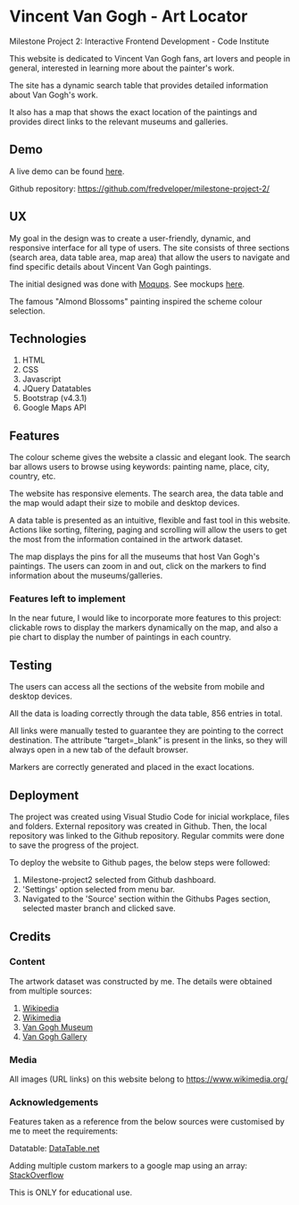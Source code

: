 # Vincent Van Gogh - Art Locator
Milestone Project 2: Interactive Frontend Development - Code Institute

This website is dedicated to Vincent Van Gogh fans, art lovers and people in general, interested in learning more about the painter's work. 

The site has a dynamic search table that provides detailed information about Van Gogh's work.

It also has a map that shows the exact location of the paintings and provides direct links to the relevant museums and galleries.

## Demo
A live demo can be found [here](https://fredveloper.github.io/milestone-project-2/).

Github repository: https://github.com/fredveloper/milestone-project-2/

## UX
My goal in the design was to create a user-friendly, dynamic, and responsive interface for all type of users. The site consists of three sections (search area, data table area, map area) that allow the users to navigate and find specific details about Vincent Van Gogh paintings.

The initial designed was done with [Moqups](https://moqups.com/). See mockups [here](https://github.com/fredveloper/milestone-project-2/blob/master/assets/images/mockups/).

The famous "Almond Blossoms" painting inspired the scheme colour selection.

## Technologies

1. HTML
2. CSS
3. Javascript
4. JQuery Datatables
5. Bootstrap (v4.3.1)
7. Google Maps API

## Features

The colour scheme gives the website a classic and elegant look.
The search bar allows users to browse using keywords: painting name, place, city, country, etc.

The website has responsive elements. The search area, the data table and the map would adapt their size to mobile and desktop devices.

A data table is presented as an intuitive, flexible and fast tool in this website. Actions like sorting, filtering, paging and scrolling will allow the users to get the most from the information contained in the artwork dataset. 

The map displays the pins for all the museums that host Van Gogh's paintings. The users can zoom in and out, click on the markers to find information about the museums/galleries.

### Features left to implement

In the near future, I would like to incorporate more features to this project: clickable rows to display the markers dynamically on the map, and also a pie chart to display the number of paintings in each country.

## Testing

The users can access all the sections of the website from mobile and desktop devices.

All the data is loading correctly through the data table, 856 entries in total. 

All links were manually tested to guarantee they are pointing to the correct destination. The attribute “target=_blank” is present in the links, so they will always open in a new tab of the default browser.

Markers are correctly generated and placed in the exact locations.

## Deployment

The project was created using Visual Studio Code for inicial workplace, files and folders.
External repository was created in Github.
Then, the local repository was linked to the Github repository.
Regular commits were done to save the progress of the project.

To deploy the website to Github pages, the below steps were followed:
1. Milestone-project2 selected from Github dashboard.
2. 'Settings' option selected from menu bar.
3. Navigated to the 'Source' section within the Githubs Pages section, selected master branch and clicked save.

## Credits

### Content

The artwork dataset was constructed by me. The details were obtained from multiple sources:

1. [Wikipedia](https://www.wikipedia.org/)
2. [Wikimedia](https://commons.wikimedia.org/wiki/Main_Page)
3. [Van Gogh Museum](https://www.vangoghmuseum.nl/en)
1. [Van Gogh Gallery](https://www.vangoghgallery.com/)

### Media
All images (URL links) on this website belong to https://www.wikimedia.org/

### Acknowledgements

Features taken as a reference from the below sources were customised by me to meet the requirements:

Datatable: [DataTable.net](https://datatables.net/examples/data_sources/js_array.html)

Adding multiple custom markers to a google map using an array: [StackOverflow](https://stackoverflow.com/questions/33241379/adding-multiple-custom-markers-to-a-google-map-using-an-array?noredirect=1&lq=1)

This is ONLY for educational use.